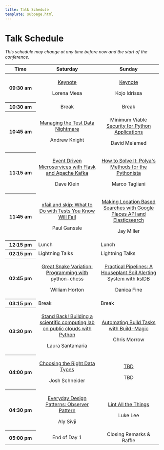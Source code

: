 ```yaml
---
title: Talk Schedule
template: subpage.html
---
```


# Talk Schedule

_This schedule may change at any time before now and the start of the conference._

<table class="table">
  <thead class="thead-dark">
    <tr>
      <th width="20%" scope="col">Time</th>
      <th style="text-align:center;" scope="col">Saturday</th>
      <th style="text-align:center;" scope="col">Sunday</th>
    </tr>
  </thead>
  <tbody>
    <tr>
      <th scope="row">09:30 am</th>
      <td>
        <p style="text-align:center;"><a href="keynote/#lorena">Keynote</a></p>
        <p style="text-align:center;font-size:16px;">Lorena Mesa</p>
      </td>
      <td>
        <p style="text-align:center;"><a href="keynote/#kojo">Keynote</a></p>
        <p style="text-align:center;font-size:16px;">Kojo Idrissa</p>
      </td>
    </tr>
    <tr class="table-secondary">
      <th scope="row">10:30 am</th>
      <td style="text-align:center;">Break</td>
      <td style="text-align:center;">Break</td>
    </tr>
    <tr>
      <th scope="row">10:45 am</th>
      <td>
        <p style="text-align:center;"><a href="talks/#test-data">Managing the Test Data Nightmare</a></p>
        <p style="text-align:center;font-size:16px;">Andrew Knight</p>
      </td>
      <td>
        <p style="text-align:center;"><a href="talks/#minimum-security">Minimum Viable Security for Python Applications</a></p>
        <p style="text-align:center;font-size:16px;">David Melamed</p>
      </td>
    </tr>
    <tr>
      <th scope="row">11:15 am</th>
      <td>
        <p style="text-align:center;"><a href="talks/#microservices">Event Driven Microservices with Flask and Apache Kafka</a></p>
        <p style="text-align:center;font-size:16px;">Dave Klein</p>
      </td>
      <td>
        <p style="text-align:center;"><a href="talks/#polyas-methods">How to Solve It: Polya's Methods for the Pythonista</a></p>
        <p style="text-align:center;font-size:16px;">Marco Tagliani</p>
      </td>
    </tr>
    <tr>
      <th scope="row">11:45 am</th>
      <td>
        <p style="text-align:center;"><a href="talks/#xfail">xfail and skip: What to Do with Tests You Know Will Fail</a></p>
        <p style="text-align:center;font-size:16px;">Paul Ganssle</p>
      </td>
      <td>
        <p style="text-align:center;"><a href="talks/#elasticsearch">Making Location Based Searches with Google Places API and Elasticsearch</a></p>
        <p style="text-align:center;font-size:16px;">Jay Miller</p>
      </td>
    </tr>
    <tr class="table-secondary">
      <th scope="row">12:15 pm</th>
      <td>Lunch</td>
      <td>Lunch</td>
    </tr>
    <tr class="table-info">
      <th scope="row">02:15 pm</th>
      <td>Lightning Talks</td>
      <td>Lightning Talks</td>
    </tr>
    <tr>
      <th scope="row">02:45 pm</th>
      <td>
        <p style="text-align:center;"><a href="talks/#chess">Great Snake Variation: Programming with python-chess</a></p>
        <p style="text-align:center;font-size:16px;">William Horton</p>
      </td>
      <td>
        <p style="text-align:center;"><a href="talks/#houseplant-pipelines">Practical Pipelines: A Houseplant Soil Alerting System with kslDB</a></p>
        <p style="text-align:center;font-size:16px;">Danica Fine</p>
      </td>
    </tr>
    <tr class="table-secondary">
      <th scope="row">03:15 pm</th>
      <td>Break</td>
      <td>Break</td>
    </tr>
    <tr>
      <th scope="row">03:30 pm</th>
      <td>
        <p style="text-align:center;"><a href="talks/#scientific-lab">Stand Back! Building a scientific computing lab on public clouds with Python</a></p>
        <p style="text-align:center;font-size:16px;">Laura Santamaria</p>
      </td>
      <td>
        <p style="text-align:center;"><a href="talks/#build-magic">Automating Build Tasks with Build-Magic</a></p>
        <p style="text-align:center;font-size:16px;">Chris Morrow</p>
      </td>
    </tr>
    <tr>
      <th scope="row">04:00 pm</th>
      <td>
        <p style="text-align:center;"><a href="talks/#data-types">Choosing the Right Data Types</a></p>
        <p style="text-align:center;font-size:16px;">Josh Schneider</p>
      </td>
      <td>
        <p style="text-align:center;"><a href="">TBD</a></p>
        <p style="text-align:center;font-size:16px;">TBD</p>
      </td>
    </tr>
    <tr>
      <th scope="row">04:30 pm</th>
      <td>
        <p style="text-align:center;"><a href="talks/#design-patterns">Everyday Design Patterns: Observer Pattern</a></p>
        <p style="text-align:center;font-size:16px;">Aly Sivji</p>
      </td>
      <td>
        <p style="text-align:center;"><a href="talks/#lint">Lint All the Things</a></p>
        <p style="text-align:center;font-size:16px;">Luke Lee</p>
      </td>
    </tr>
    <tr>
      <th scope="row">05:00 pm</th>
      <td style="text-align:center;">End of Day 1</td>
      <td style="text-align:center;">Closing Remarks & Raffle</td>
    </tr>
  </tbody>
</table>